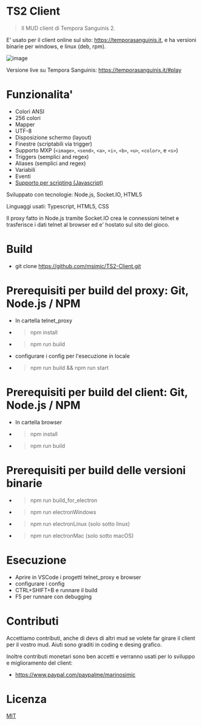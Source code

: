 # TS2 Client 
> Il MUD client di Tempora Sanguinis 2.

E' usato per il client online sul sito: https://temporasanguinis.it, e ha versioni binarie per windows, e linux (deb, rpm).

![image](https://user-images.githubusercontent.com/160009/152183580-cb96942a-4bc7-49ca-8560-638435ed3e75.png)

Versione live su Tempora Sanguinis: https://temporasanguinis.it/#play

# Funzionalita' #
* Colori ANSI
* 256 colori
* Mapper
* UTF-8
* Disposizione schermo (layout)
* Finestre (scriptabili via trigger)
* Supporto MXP (``<image>``, ``<send>``, ``<a>``, ``<i>``, ``<b>``, ``<u>``, ``<color>``, e ``<s>``)
* Triggers (semplici and regex)
* Aliases (semplici and regex)
* Variabili
* Eventi  
* [Supporto per scripting (Javascript)](scripting.md)

Sviluppato con tecnologie: Node.js, Socket.IO, HTML5

Linguaggi usati: Typescript, HTML5, CSS

Il proxy fatto in Node.js tramite Socket.IO crea le connessioni telnet e trasferisce i dati telnet al browser ed e' hostato sul sito del gioco.

# Build
* git clone https://github.com/msimic/TS2-Client.git

# Prerequisiti per build del proxy: Git, Node.js / NPM
* In cartella telnet_proxy
* > npm install
* > npm run build
* configurare i config per l'esecuzione in locale
* > npm run build && npm run start

# Prerequisiti per build del client: Git, Node.js / NPM
* In cartella browser
* > npm install
* > npm run build

# Prerequisiti per build delle versioni binarie
* > npm run build_for_electron
* > npm run electronWindows
* > npm run electronLinux (solo sotto linux)
* > npm run electronMac (solo sotto macOS)

# Esecuzione
* Aprire in VSCode i progetti telnet_proxy e browser
* configurare i config
* CTRL+SHIFT+B e runnare il build
* F5 per runnare con debugging 

# Contributi

Accettiamo contributi, anche di devs di altri mud se volete far girare il client per il vostro mud.
Aiuti sono graditi in coding e desing grafico.

Inoltre contributi monetari sono ben accetti e verranno usati per lo sviluppo e miglioramento del client:
* https://www.paypal.com/paypalme/marinosimic 

# Licenza
[MIT](LICENSE.md)
